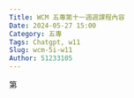 ```yaml
---
Title: WCM 五專第十一週週課程內容
Date: 2024-05-27 15:00
Category: 五專
Tags: Chatgpt, w11
Slug: wcm-5i-w11
Author: 51233105
---
```


第

<!-- PELICAN_END_SUMMARY -->